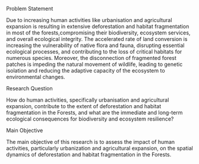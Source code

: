Problem Statement

Due to increasing human activities like urbanisation and agricultural expansion is resulting in extensive deforestation and habitat fragmentation in most of the forests,compromising their biodiversity, ecosystem services, and overall ecological integrity. The accelerated rate of land conversion is increasing the vulnerability of native flora and fauna, disrupting essential ecological processes, and contributing to the loss of critical habitats for numerous species. Moreover, the disconnection of fragmented forest patches is impeding the natural movement of wildlife, leading to genetic isolation and reducing the adaptive capacity of the ecosystem to environmental changes. 

Research Question

How do human activities, specifically urbanisation and agricultural expansion, contribute to the extent of deforestation and habitat fragmentation in the Forests, and what are the immediate and long-term ecological consequences for biodiversity and ecosystem resilience?

Main Objective

The main objective of this research is to assess the impact of human activities, particularly urbanization and agricultural expansion, on the spatial dynamics of deforestation and habitat fragmentation in the Forests.
